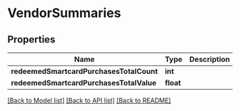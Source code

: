 # VendorSummaries

## Properties
Name | Type | Description | Notes
------------ | ------------- | ------------- | -------------
**redeemedSmartcardPurchasesTotalCount** | **int** |  | [optional] 
**redeemedSmartcardPurchasesTotalValue** | **float** |  | [optional] 

[[Back to Model list]](../README.md#documentation-for-models) [[Back to API list]](../README.md#documentation-for-api-endpoints) [[Back to README]](../README.md)


